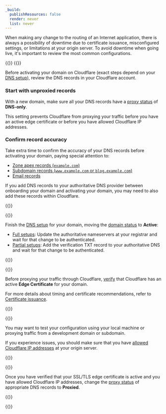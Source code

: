 ```yaml
---
_build:
  publishResources: false
  render: never
  list: never
---
```


When making any change to the routing of an Internet application, there is always a possibility of downtime due to certificate issuance, misconfigured settings, or limitations at your origin server. To avoid downtime when going live, it's important to review the most common configurations. 

{{<tutorial>}}
{{<tutorial-step title="Update and review DNS records.">}}

Before activating your domain on Cloudflare (exact steps depend on your [DNS setup](/dns/zone-setups/)), review the DNS records in your Cloudflare account.

### Start with unproxied records

With a new domain, make sure all your DNS records have a [proxy status](/dns/manage-dns-records/reference/proxied-dns-records/) of **DNS-only**. 

This setting prevents Cloudflare from proxying your traffic before you have an active edge certificate or before you have allowed Cloudflare IP addresses.

### Confirm record accuracy

Take extra time to confirm the accuracy of your DNS records before activating your domain, paying special attention to:

- [Zone apex records (`example.com`)](/dns/manage-dns-records/how-to/create-zone-apex/)
- [Subdomain records (`www.example.com` or `blog.example.com`)](/dns/manage-dns-records/how-to/create-subdomain/)
- [Email records](/dns/manage-dns-records/how-to/email-records/)

If you add DNS records to your authoritative DNS provider between onboarding your domain and activating your domain, you may need to also add these records within Cloudflare.

{{</tutorial-step>}}

{{<tutorial-step title="Activate your domain.">}}

Finish the [DNS setup](/dns/zone-setups/) for your domain, moving the [domain status](/dns/zone-setups/reference/domain-status/) to **Active**:

- [Full setups](/dns/zone-setups/full-setup/setup/): Update the authoritative nameservers at your registrar and wait for that change to be authenticated.
- [Partial setups](/dns/zone-setups/partial-setup/setup/): Add the verification TXT record to your authoritative DNS and wait for that change to be authenticated.

{{</tutorial-step>}}

{{<tutorial-step title="Verify SSL/TLS edge certificates.">}}

Before proxying your traffic through Cloudflare, [verify](/ssl/reference/certificate-statuses/#monitor-certificate-statuses) that Cloudflare has an active **Edge Certificate** for your domain.

For more details about timing and certificate recommendations, refer to [Certificate issuance](/ssl/edge-certificates/universal-ssl/enable-universal-ssl/#full-dns-setup).

{{</tutorial-step>}}

{{<tutorial-step title="Test configuration." optional=true >}}

You may want to test your configuration using your local machine or proxying traffic from a development domain or subdomain.

If you experience issues, you should make sure that you have [allowed Cloudflare IP addresses](/fundamentals/setup/allow-cloudflare-ip-addresses/) at your origin server.

{{</tutorial-step>}}

{{<tutorial-step title="Update proxy status." >}}

Once you have verified that your SSL/TLS edge certificate is active and you have allowed Cloudflare IP addresses, change the [proxy status](/dns/manage-dns-records/reference/proxied-dns-records/) of appropriate DNS records to **Proxied**.

{{</tutorial-step>}}

{{</tutorial>}}